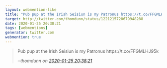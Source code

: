 ```yaml
---
layout: webmention-like
title: "Pub pup at the Irish Seisiun is my Patronus https://t.co/FFGMLHJ95k"
target: http://twitter.com/thomdunn/status/1221215728679948288
date: 2020-01-25 20:38:21
tags: [webmentions]
generator: twitter.com
webmention: true
---
```


<blockquote class="external-citation">
  <p>
    Pub pup at the Irish Seisiun is my Patronus https://t.co/FFGMLHJ95k
  </p>
  <cite>‒<span class="p-author p-name">thomdunn</span>
    on
    <a href="http://twitter.com/thomdunn/status/1221215728679948288" rel="external nofollow" target="_blank">2020-01-25 20:38:21</a>
  </cite>
</blockquote>
